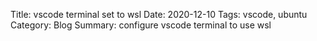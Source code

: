Title: vscode terminal set to wsl
Date: 2020-12-10
Tags: vscode, ubuntu
Category: Blog
Summary: configure vscode terminal to use wsl

